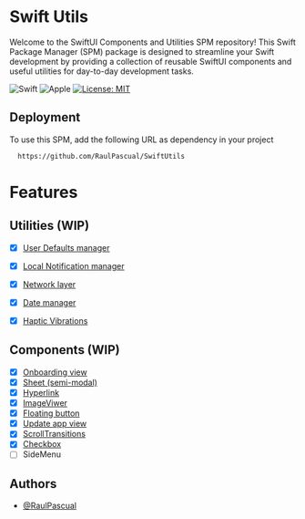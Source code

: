 # Swift Utils

Welcome to the SwiftUI Components and Utilities SPM repository! This Swift Package Manager (SPM) package is designed to streamline your Swift development by providing a collection of reusable SwiftUI components and useful utilities for day-to-day development tasks.

![Swift](https://img.shields.io/badge/swift-F54A2A?style=for-the-badge&logo=swift&logoColor=white) ![Apple](https://img.shields.io/badge/Apple-%23000000.svg?style=for-the-badge&logo=apple&logoColor=white)
[![License: MIT](https://img.shields.io/badge/License-MIT-yellow.svg)](https://opensource.org/licenses/MIT)

## Deployment

To use this SPM, add the following URL as dependency in your project

```
  https://github.com/RaulPascual/SwiftUtils
```
# Features

## Utilities (WIP)
- [x]  [User Defaults manager](https://github.com/RaulPascual/SwiftUtils/blob/main/Sources/SwiftUtils/UserDefaultsManager.swift)
- [x]  [Local Notification manager](https://github.com/RaulPascual/SwiftUtils/blob/main/Sources/SwiftUtils/NotificationManager.swift) 
- [x]  [Network layer](https://github.com/RaulPascual/SwiftUtils/tree/main/Sources/SwiftUtils/Network)
- [x]  [Date manager](https://github.com/RaulPascual/SwiftUtils/blob/main/Sources/SwiftUtils/DateFormatManager.swift)
- [x]  [Haptic Vibrations](https://github.com/RaulPascual/SwiftUtils/blob/main/Sources/SwiftUtils/HapticVibration.swift)


## Components (WIP)
- [x]  [Onboarding view](https://github.com/RaulPascual/SwiftUtils/tree/main/Sources/UIComponents/Onboarding)
- [x]  [Sheet (semi-modal)](https://github.com/RaulPascual/SwiftUtils/tree/main/Sources/UIComponents/CustomSheet)
- [x]  [Hyperlink](https://github.com/RaulPascual/SwiftUtils/tree/main/Sources/UIComponents/Hyperlink)
- [x]  [ImageViwer](https://github.com/RaulPascual/SwiftUtils/tree/main/Sources/UIComponents/ImageViwer)
- [x]  [Floating button](https://github.com/RaulPascual/SwiftUtils/tree/main/Sources/UIComponents/FloatingButton)
- [x]  [Update app view](https://github.com/RaulPascual/SwiftUtils/tree/main/Sources/UIComponents/UpdateAppView)
- [x]  [ScrollTransitions](https://github.com/RaulPascual/SwiftUtils/tree/main/Sources/UIComponents/ScrollTransitions)
- [x]  [Checkbox](https://github.com/RaulPascual/SwiftUtils/tree/main/Sources/UIComponents/Checkbox)
- [ ]  SideMenu

## Authors

- [@RaulPascual](https://www.github.com/RaulPascual)
